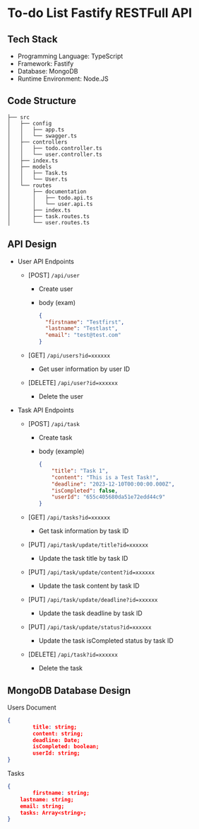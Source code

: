 # To-do List Fastify RESTFull API

## Tech Stack

- Programming Language: TypeScript
- Framework: Fastify
- Database: MongoDB
- Runtime Environment: Node.JS

## Code Structure

```
├── src
│   ├── config
│   │   ├── app.ts
│   │   └── swagger.ts
│   ├── controllers
│   │   ├── todo.controller.ts
│   │   └── user.controller.ts
│   ├── index.ts
│   ├── models
│   │   ├── Task.ts
│   │   └── User.ts
│   └── routes
│       ├── documentation
│       │   ├── todo.api.ts
│       │   └── user.api.ts
│       ├── index.ts
│       ├── task.routes.ts
│       └── user.routes.ts
```

## API Design

- User API Endpoints

  - [POST] `/api/user`

    - Create user

    - body (exam)

      ```json
      {
        "firstname": "Testfirst",
        "lastname": "Testlast",
        "email": "test@test.com"
      }
      ```

  - [GET] `/api/users?id=xxxxxx`

    - Get user information by user ID

  - [DELETE] `/api/user?id=xxxxxx`

    - Delete the user

- Task API Endpoints

  - [POST] `/api/task`

    - Create task

    - body (example)

      ```json
      {
          "title": "Task 1",
          "content": "This is a Test Task!",
          "deadline": "2023-12-10T00:00:00.000Z",
          "isCompleted": false,
          "userId": "655c405680da51e72edd44c9"
      }
      ```

  - [GET] `/api/tasks?id=xxxxxx`

    - Get task information by task ID

  - [PUT] `/api/task/update/title?id=xxxxxx`

    - Update the task title by task ID

  - [PUT] `/api/task/update/content?id=xxxxxx`

    - Update the task content by task ID

  - [PUT] `/api/task/update/deadline?id=xxxxxx`

    - Update the task deadline by task ID

  - [PUT] `/api/task/update/status?id=xxxxxx`

    - Update the task isCompleted status by task ID

  - [DELETE] `/api/task?id=xxxxxx`

    - Delete the task

## MongoDB Database Design

Users Document

```json
{
		title: string;
		content: string;
		deadline: Date;
		isCompleted: boolean;
		userId: string;
}
```

Tasks

```json
{
		firstname: string;
    lastname: string;
    email: string;
    tasks: Array<string>;
}
```

